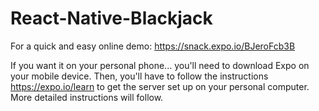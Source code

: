 # React-Native-Blackjack

For a quick and easy online demo: https://snack.expo.io/BJeroFcb3B

If you want it on your personal phone... you'll need to download Expo on your mobile device. Then, you'll have to follow the instructions https://expo.io/learn to get the server set up on your personal computer. More detailed instructions will follow.

